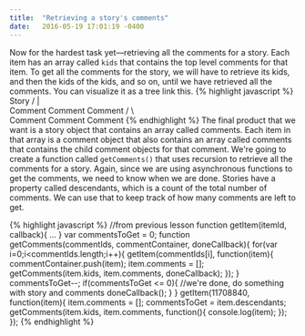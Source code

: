 ```yaml
---
title:  "Retrieving a story's comments"
date:   2016-05-19 17:01:19 -0400
---
```

Now for the hardest task yet&mdash;retrieving all the comments for a story. Each item has an array called `kids` that contains the top level comments for that item. To get all the comments for the story, we will have to retrieve its kids, and then the kids of the kids, and so on, until we have retrieved all the comments. You can visualize it as a tree link this.
{% highlight javascript %}
                Story
            /      |        \
        Comment    Comment   Comment
    /         \                 \
   Comment    Comment           Comment
{% endhighlight %}
The final product that we want is a story object that contains an array called comments. Each item in that array is a comment object that also contains an array called comments that contains the child comment objects for that comment. We're going to create a function called `getComments()` that uses recursion to retrieve all the comments for a story. Again, since we are using asynchronous functions to get the comments, we need to know when we are done. Stories have a property called descendants, which is a count of the total number of comments. We can use that to keep track of how many comments are left to get.

{% highlight javascript %}
//from previous lesson
function getItem(itemId, callback){
   ...
}
var commentsToGet = 0;
function getComments(commentIds, commentContainer, doneCallback){
    for(var i=0;i<commentIds.length;i++){
        getItem(commentIds[i], function(item){
            commentContainer.push(item);
            item.comments = [];
            getComments(item.kids, item.comments, doneCallback);
        });
    }
    commentsToGet--;
    if(commentsToGet <= 0){
        //we're done, do something with story and comments
        doneCallback();
    }
}
getItem(11708840, function(item){
    item.comments = [];
    commentsToGet = item.descendants;
    getComments(item.kids, item.comments, function(){ console.log(item); });
});
{% endhighlight %}
